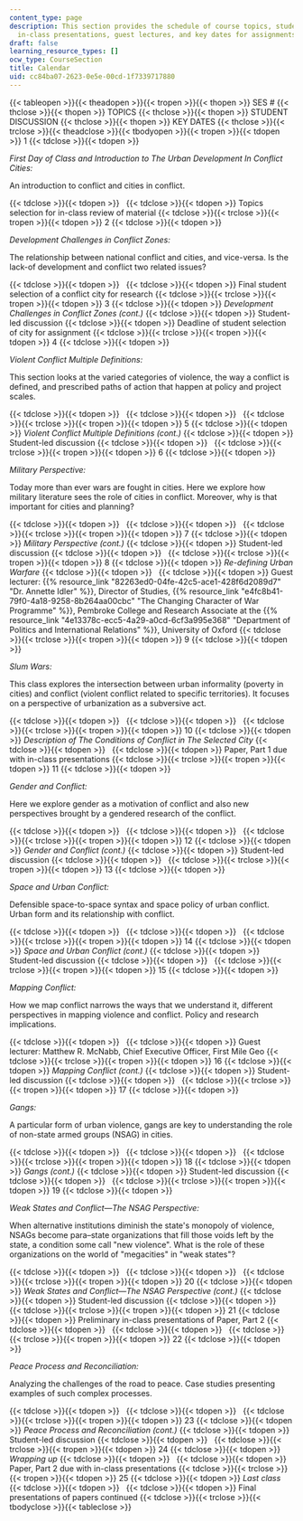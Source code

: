 ```yaml
---
content_type: page
description: This section provides the schedule of course topics, student discussions,
  in-class presentations, guest lectures, and key dates for assignments.
draft: false
learning_resource_types: []
ocw_type: CourseSection
title: Calendar
uid: cc84ba07-2623-0e5e-00cd-1f7339717880
---
```

{{< tableopen >}}{{< theadopen >}}{{< tropen >}}{{< thopen >}}
SES #
{{< thclose >}}{{< thopen >}}
TOPICS
{{< thclose >}}{{< thopen >}}
STUDENT DISCUSSION
{{< thclose >}}{{< thopen >}}
KEY DATES
{{< thclose >}}{{< trclose >}}{{< theadclose >}}{{< tbodyopen >}}{{< tropen >}}{{< tdopen >}}
1
{{< tdclose >}}{{< tdopen >}}

*First Day of Class and Introduction to The Urban Development In Conflict Cities:*

An introduction to conflict and cities in conflict.

{{< tdclose >}}{{< tdopen >}}
 
{{< tdclose >}}{{< tdopen >}}
Topics selection for in-class review of material
{{< tdclose >}}{{< trclose >}}{{< tropen >}}{{< tdopen >}}
2
{{< tdclose >}}{{< tdopen >}}

*Development Challenges in Conflict Zones:*

The relationship between national conflict and cities, and vice-versa. Is the lack-of development and conflict two related issues?

{{< tdclose >}}{{< tdopen >}}
 
{{< tdclose >}}{{< tdopen >}}
Final student selection of a conflict city for research
{{< tdclose >}}{{< trclose >}}{{< tropen >}}{{< tdopen >}}
3
{{< tdclose >}}{{< tdopen >}}
*Development Challenges in Conflict Zones (cont.)*
{{< tdclose >}}{{< tdopen >}}
Student-led discussion
{{< tdclose >}}{{< tdopen >}}
Deadline of student selection of city for assignment
{{< tdclose >}}{{< trclose >}}{{< tropen >}}{{< tdopen >}}
4
{{< tdclose >}}{{< tdopen >}}

*Violent Conflict Multiple Definitions:*

This section looks at the varied categories of violence, the way a conflict is defined, and prescribed paths of action that happen at policy and project scales.

{{< tdclose >}}{{< tdopen >}}
 
{{< tdclose >}}{{< tdopen >}}
 
{{< tdclose >}}{{< trclose >}}{{< tropen >}}{{< tdopen >}}
5
{{< tdclose >}}{{< tdopen >}}
*Violent Conflict Multiple Definitions (cont.)*
{{< tdclose >}}{{< tdopen >}}
Student-led discussion
{{< tdclose >}}{{< tdopen >}}
 
{{< tdclose >}}{{< trclose >}}{{< tropen >}}{{< tdopen >}}
6
{{< tdclose >}}{{< tdopen >}}

*Military Perspective:*

Today more than ever wars are fought in cities. Here we explore how military literature sees the role of cities in conflict. Moreover, why is that important for cities and planning?

{{< tdclose >}}{{< tdopen >}}
 
{{< tdclose >}}{{< tdopen >}}
 
{{< tdclose >}}{{< trclose >}}{{< tropen >}}{{< tdopen >}}
7
{{< tdclose >}}{{< tdopen >}}
*Military Perspective (cont.)*
{{< tdclose >}}{{< tdopen >}}
Student-led discussion
{{< tdclose >}}{{< tdopen >}}
 
{{< tdclose >}}{{< trclose >}}{{< tropen >}}{{< tdopen >}}
8
{{< tdclose >}}{{< tdopen >}}
*Re-defining Urban Warfare*
{{< tdclose >}}{{< tdopen >}}
 
{{< tdclose >}}{{< tdopen >}}
Guest lecturer: {{% resource_link "82263ed0-04fe-42c5-ace1-428f6d2089d7" "Dr. Annette Idler" %}}, Director of Studies, {{% resource_link "e4fc8b41-79f0-4a18-9258-8b264aa00cbc" "The Changing Character of War Programme" %}}, Pembroke College and Research Associate at the {{% resource_link "4e13378c-ecc5-4a29-a0cd-6cf3a995e368" "Department of Politics and International Relations" %}}, University of Oxford
{{< tdclose >}}{{< trclose >}}{{< tropen >}}{{< tdopen >}}
9
{{< tdclose >}}{{< tdopen >}}

*Slum Wars:*

This class explores the intersection between urban informality (poverty in cities) and conflict (violent conflict related to specific territories). It focuses on a perspective of urbanization as a subversive act.

{{< tdclose >}}{{< tdopen >}}
 
{{< tdclose >}}{{< tdopen >}}
 
{{< tdclose >}}{{< trclose >}}{{< tropen >}}{{< tdopen >}}
10
{{< tdclose >}}{{< tdopen >}}
*Description of The Conditions of Conflict in The Selected City*
{{< tdclose >}}{{< tdopen >}}
 
{{< tdclose >}}{{< tdopen >}}
Paper, Part 1 due with in-class presentations
{{< tdclose >}}{{< trclose >}}{{< tropen >}}{{< tdopen >}}
11
{{< tdclose >}}{{< tdopen >}}

*Gender and Conflict:*

Here we explore gender as a motivation of conflict and also new perspectives brought by a gendered research of the conflict.

{{< tdclose >}}{{< tdopen >}}
 
{{< tdclose >}}{{< tdopen >}}
 
{{< tdclose >}}{{< trclose >}}{{< tropen >}}{{< tdopen >}}
12
{{< tdclose >}}{{< tdopen >}}
*Gender and Conflict (cont.)*
{{< tdclose >}}{{< tdopen >}}
Student-led discussion
{{< tdclose >}}{{< tdopen >}}
 
{{< tdclose >}}{{< trclose >}}{{< tropen >}}{{< tdopen >}}
13
{{< tdclose >}}{{< tdopen >}}

*Space and Urban Conflict:*

Defensible space-to-space syntax and space policy of urban conflict. Urban form and its relationship with conflict.

{{< tdclose >}}{{< tdopen >}}
 
{{< tdclose >}}{{< tdopen >}}
 
{{< tdclose >}}{{< trclose >}}{{< tropen >}}{{< tdopen >}}
14
{{< tdclose >}}{{< tdopen >}}
*Space and Urban Conflict (cont.)*
{{< tdclose >}}{{< tdopen >}}
Student-led discussion
{{< tdclose >}}{{< tdopen >}}
 
{{< tdclose >}}{{< trclose >}}{{< tropen >}}{{< tdopen >}}
15
{{< tdclose >}}{{< tdopen >}}

*Mapping Conflict:*

How we map conflict narrows the ways that we understand it, different perspectives in mapping violence and conflict. Policy and research implications.

{{< tdclose >}}{{< tdopen >}}
 
{{< tdclose >}}{{< tdopen >}}
Guest lecturer: Matthew R. McNabb, Chief Executive Officer, First Mile Geo
{{< tdclose >}}{{< trclose >}}{{< tropen >}}{{< tdopen >}}
16
{{< tdclose >}}{{< tdopen >}}
*Mapping Conflict (cont.)*
{{< tdclose >}}{{< tdopen >}}
Student-led discussion
{{< tdclose >}}{{< tdopen >}}
 
{{< tdclose >}}{{< trclose >}}{{< tropen >}}{{< tdopen >}}
17
{{< tdclose >}}{{< tdopen >}}

*Gangs:*

A particular form of urban violence, gangs are key to understanding the role of non-state armed groups (NSAG) in cities.

{{< tdclose >}}{{< tdopen >}}
 
{{< tdclose >}}{{< tdopen >}}
 
{{< tdclose >}}{{< trclose >}}{{< tropen >}}{{< tdopen >}}
18
{{< tdclose >}}{{< tdopen >}}
*Gangs (cont.)*
{{< tdclose >}}{{< tdopen >}}
Student-led discussion
{{< tdclose >}}{{< tdopen >}}
 
{{< tdclose >}}{{< trclose >}}{{< tropen >}}{{< tdopen >}}
19
{{< tdclose >}}{{< tdopen >}}

*Weak States and Conflict*—*The NSAG Perspective:*

When alternative institutions diminish the state's monopoly of violence, NSAGs become para–state organizations that fill those voids left by the state, a condition some call "new violence". What is the role of these organizations on the world of "megacities" in "weak states"?

{{< tdclose >}}{{< tdopen >}}
 
{{< tdclose >}}{{< tdopen >}}
 
{{< tdclose >}}{{< trclose >}}{{< tropen >}}{{< tdopen >}}
20
{{< tdclose >}}{{< tdopen >}}
*Weak States and Conflict—The NSAG Perspective* *(cont.)*
{{< tdclose >}}{{< tdopen >}}
Student-led discussion
{{< tdclose >}}{{< tdopen >}}
 
{{< tdclose >}}{{< trclose >}}{{< tropen >}}{{< tdopen >}}
21
{{< tdclose >}}{{< tdopen >}}
Preliminary in-class presentations of Paper, Part 2
{{< tdclose >}}{{< tdopen >}}
 
{{< tdclose >}}{{< tdopen >}}
 
{{< tdclose >}}{{< trclose >}}{{< tropen >}}{{< tdopen >}}
22
{{< tdclose >}}{{< tdopen >}}

*Peace Process and Reconciliation:*

Analyzing the challenges of the road to peace. Case studies presenting examples of such complex processes.

{{< tdclose >}}{{< tdopen >}}
 
{{< tdclose >}}{{< tdopen >}}
 
{{< tdclose >}}{{< trclose >}}{{< tropen >}}{{< tdopen >}}
23
{{< tdclose >}}{{< tdopen >}}
*Peace Process and Reconciliation* *(cont.)*
{{< tdclose >}}{{< tdopen >}}
Student-led discussion
{{< tdclose >}}{{< tdopen >}}
 
{{< tdclose >}}{{< trclose >}}{{< tropen >}}{{< tdopen >}}
24
{{< tdclose >}}{{< tdopen >}}
*Wrapping up*
{{< tdclose >}}{{< tdopen >}}
 
{{< tdclose >}}{{< tdopen >}}
Paper, Part 2 due with in-class presentations
{{< tdclose >}}{{< trclose >}}{{< tropen >}}{{< tdopen >}}
25
{{< tdclose >}}{{< tdopen >}}
*Last class*
{{< tdclose >}}{{< tdopen >}}
 
{{< tdclose >}}{{< tdopen >}}
Final presentations of papers continued
{{< tdclose >}}{{< trclose >}}{{< tbodyclose >}}{{< tableclose >}}